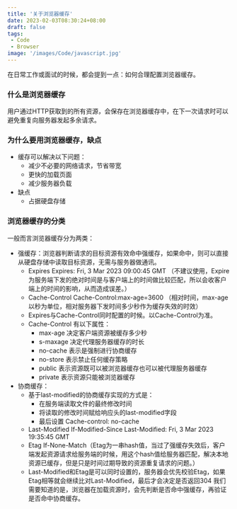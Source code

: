```yaml
---
title: '关于浏览器缓存'
date: 2023-02-03T08:30:24+08:00
draft: false
tags:
 - Code
 - Browser
image: '/images/Code/javascript.jpg'
---
```


在日常工作或面试的时候，都会提到一点：如何合理配置浏览器缓存。

<!--more-->
### 什么是浏览器缓存
用户通过HTTP获取到的所有资源，会保存在浏览器缓存中，在下一次请求时可以避免重复向服务器发起多余请求。
### 为什么要用浏览器缓存，缺点
- 缓存可以解决以下问题：
  - 减少不必要的网络请求，节省带宽
  - 更快的加载页面
  - 减少服务器负载
- 缺点
  - 占据硬盘存储
### 浏览器缓存的分类
一般而言浏览器缓存分为两类：
  - 强缓存：浏览器判断请求的目标资源有效命中强缓存，如果命中，则可以直接从硬盘存储中读取目标资源，无需与服务器做通讯。
    - Expires Expires: Fri, 3 Mar 2023 09:00:45 GMT （不建议使用，Expire为服务端下发的绝对时间是与客户端上的时间做比较匹配，所以会收客户端上的时间的影响，从而造成误差。）
    - Cache-Control Cache-Control:max-age=3600 （相对时间，max-age以秒为单位，相对服务器下发时间多少秒作为缓存失效的时效）
    - Expires与Cache-Control同时配置的时候。以Cache-Control为准。
    - Cache-Control 有以下属性：
      - max-age 决定客户端资源被缓存多少秒
      - s-maxage 决定代理服务器缓存的时长
      - no-cache 表示是强制进行协商缓存
      - no-store 表示禁止任何缓存策略
      - public 表示资源既可以被浏览器缓存也可以被代理服务器缓存
      - private 表示资源只能被浏览器缓存
  - 协商缓存：
    - 基于last-modified的协商缓存实现的方式是：
      - 在服务端读取文件的最终修改时间
      - 将读取的修改时间赋给响应头的last-modified字段
      - 最后设置 Cache-control: no-cache
    - Last-Modified If-Modified-Since Last-Modified: Fri, 3 Mar 2023 19:35:45 GMT
    - Etag If-None-Match（Etag为一串hash值，当过了强缓存失效后，客户端发起资源请求给服务端的时候，用这个hash值给服务器匹配，解决本地资源已缓存，但是只是时间过期导致的资源重复请求的问题。）
    - Last-Modified和Etag是可以同时设置的，服务器会优先校验Etag，如果Etag相等就会继续比对Last-Modified，最后才会决定是否返回304
我们需要知道的是，浏览器在加载资源时，会先判断是否命中强缓存，再验证是否命中协商缓存。

